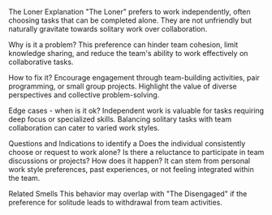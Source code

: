 The Loner
Explanation
"The Loner" prefers to work independently, often choosing tasks that can be completed alone. They are not unfriendly but naturally gravitate towards solitary work over collaboration.

Why is it a problem?
This preference can hinder team cohesion, limit knowledge sharing, and reduce the team's ability to work effectively on collaborative tasks.

How to fix it?
Encourage engagement through team-building activities, pair programming, or small group projects. Highlight the value of diverse perspectives and collective problem-solving.

Edge cases - when is it ok?
Independent work is valuable for tasks requiring deep focus or specialized skills. Balancing solitary tasks with team collaboration can cater to varied work styles.

Questions and Indications to identify a
Does the individual consistently choose or request to work alone?
Is there a reluctance to participate in team discussions or projects?
How does it happen?
It can stem from personal work style preferences, past experiences, or not feeling integrated within the team.

Related Smells
This behavior may overlap with "The Disengaged" if the preference for solitude leads to withdrawal from team activities.